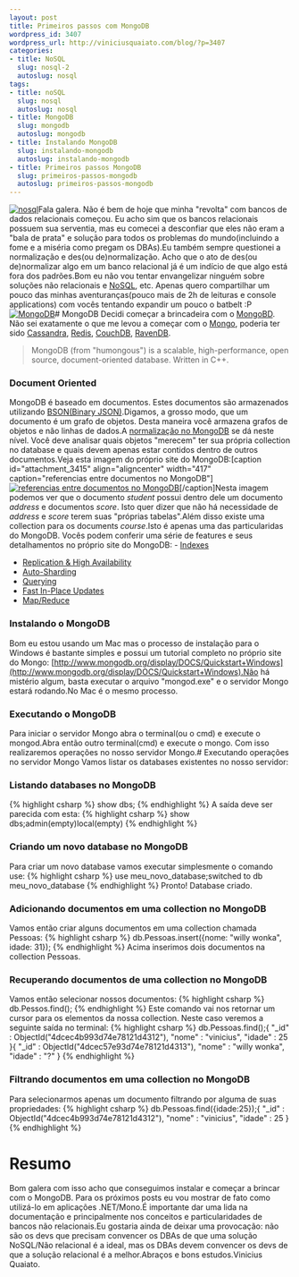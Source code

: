 ```yaml
--- 
layout: post
title: Primeiros passos com MongoDB
wordpress_id: 3407
wordpress_url: http://viniciusquaiato.com/blog/?p=3407
categories: 
- title: NoSQL
  slug: nosql-2
  autoslug: nosql
tags: 
- title: noSQL
  slug: nosql
  autoslug: nosql
- title: MongoDB
  slug: mongodb
  autoslug: mongodb
- title: Instalando MongoDB
  slug: instalando-mongodb
  autoslug: instalando-mongodb
- title: Primeiros passos MongoDB
  slug: primeiros-passos-mongodb
  autoslug: primeiros-passos-mongodb
---
```

[![](http://viniciusquaiato.com/blog/wp-content/uploads/2011/05/nosql-300x177.png "nosql")](http://viniciusquaiato.com/blog/wp-content/uploads/2011/05/nosql.png)Fala galera. Não é bem de hoje que minha "revolta" com bancos de dados relacionais começou. Eu acho sim que os bancos relacionais possuem sua serventia, mas eu comecei a desconfiar que eles não eram a "bala de prata" e solução para todos os problemas do mundo(incluindo a fome e a miséria como pregam os DBAs).Eu também sempre questionei a normalização e des(ou de)normalização. Acho que o ato de des(ou de)normalizar algo em um banco relacional já é um indício de que algo está fora dos padrões.Bom eu não vou tentar envangelizar ninguém sobre soluções não relacionais e [NoSQL](http://en.wikipedia.org/wiki/NoSQL), etc. Apenas quero compartilhar um pouco das minhas aventuranças(pouco mais de 2h de leituras e console applications) com vocês tentando expandir um pouco o batbelt :P[![](http://viniciusquaiato.com/blog/wp-content/uploads/2011/05/logo-mongodb1-300x100.png "MongoDB")](http://viniciusquaiato.com/blog/wp-content/uploads/2011/05/logo-mongodb1.png)# MongoDB
Decidi começar a brincadeira com o [MongoBD](http://www.mongodb.org/). Não sei exatamente o que me levou a começar com o [Mongo](http://www.mongodb.org/), poderia ter sido [Cassandra](http://cassandra.apache.org/), [Redis](http://code.google.com/p/redis/), [CouchDB](http://couchdb.apache.org/), [RavenDB](http://ravendb.net/).<blockquote>MongoDB (from "humongous") is a scalable, high-performance, open source, document-oriented database. Written in C++.</blockquote>

### Document Oriented
MongoDB é baseado em documentos. Estes documentos são armazenados utilizando [BSON(Binary JSON)](http://bsonspec.org/).Digamos, a grosso modo, que um documento é um grafo de objetos. Desta maneira você armazena grafos de objetos e não linhas de dados.A [normalização no MongoDB](http://www.mongodb.org/display/DOCS/Schema+Design) se dá neste nível. Você deve analisar quais objetos "merecem" ter sua própria collection no database e quais devem apenas estar contidos dentro de outros documentos.Veja esta imagem do próprio site do MongoDB:[caption id="attachment_3415" align="aligncenter" width="417" caption="referencias entre documentos no MongoDB"][![referencias entre documentos no MongoDB](http://viniciusquaiato.com/blog/wp-content/uploads/2011/05/referencias-entre-documentos.png "referencias entre documentos no MongoDB")](http://viniciusquaiato.com/blog/wp-content/uploads/2011/05/referencias-entre-documentos.png)[/caption]Nesta imagem podemos ver que o documento _student_ possui dentro dele um documento _address_ e documentos _score_. Isto quer dizer que não há necessidade de _address_ e _score_ terem suas "próprias tabelas".Além disso existe uma collection para os documents _course_.Isto é apenas uma das particularidas do MongoDB. Vocês podem conferir uma série de features e seus detalhamentos no próprio site do MongoDB: - [Indexes](http://www.mongodb.org/display/DOCS/Indexes)
- [Replication & High Availability](http://www.mongodb.org/display/DOCS/Replication)
- [Auto-Sharding](http://www.mongodb.org/display/DOCS/Sharding)
- [Querying](http://www.mongodb.org/display/DOCS/Querying)
- [Fast In-Place Updates](http://www.mongodb.org/display/DOCS/Updating)
- [Map/Reduce](http://www.mongodb.org/display/DOCS/MapReduce)


### Instalando o MongoDB
Bom eu estou usando um Mac mas o processo de instalação para o Windows é bastante simples e possui um tutorial completo no próprio site do Mongo: [http://www.mongodb.org/display/DOCS/Quickstart+Windows](http://www.mongodb.org/display/DOCS/Quickstart+Windows).Não há mistério algum, basta executar o arquivo "mongod.exe" e o servidor Mongo estará rodando.No Mac é o mesmo processo. 

### Executando o MongoDB
Para iniciar o servidor Mongo abra o terminal(ou o cmd) e execute o mongod.Abra então outro terminal(cmd) e execute o mongo. Com isso realizaremos operações no nosso servidor Mongo.# Executando operações no servidor Mongo
Vamos listar os databases existentes no nosso servidor:

### Listando databases no MongoDB

{% highlight csharp %}
show dbs;
{% endhighlight %}
A saída deve ser parecida com esta:
{% highlight csharp %}
 show dbs;admin(empty)local(empty)
{% endhighlight %}


### Criando um novo database no MongoDB
Para criar um novo database vamos executar simplesmente o comando use:
{% highlight csharp %}
 use meu_novo_database;switched to db meu_novo_database
{% endhighlight %}
Pronto! Database criado. 

### Adicionando documentos em uma collection no MongoDB
Vamos então criar alguns documentos em uma collection chamada Pessoas:
{% highlight csharp %}
 db.Pessoas.insert({nome: "willy wonka", idade: 31});
{% endhighlight %}
Acima inserimos dois documentos na collection Pessoas.

### Recuperando documentos de uma collection no MongoDB
Vamos então selecionar nossos documentos:
{% highlight csharp %}
 db.Pessos.find();
{% endhighlight %}
Este comando vai nos retornar um cursor para os elementos da nossa collection. Neste caso veremos a seguinte saída no terminal:
{% highlight csharp %}
 db.Pessoas.find();{ "_id" : ObjectId("4dcec4b993d74e78121d4312"), "nome" : "vinicius", "idade" : 25 }{ "_id" : ObjectId("4dcec57e93d74e78121d4313"), "nome" : "willy wonka", "idade" : "?" }
{% endhighlight %}


### Filtrando documentos em uma collection no MongoDB
Para selecionarmos apenas um documento filtrando por alguma de suas propriedades:
{% highlight csharp %}
 db.Pessoas.find({idade:25});{ "_id" : ObjectId("4dcec4b993d74e78121d4312"), "nome" : "vinicius", "idade" : 25 }
{% endhighlight %}
# Resumo
Bom galera com isso acho que conseguimos instalar e começar a brincar com o MongoDB. Para os próximos posts eu vou mostrar de fato como utilizá-lo em aplicações .NET/Mono.É importante dar uma lida na documentação e principalmente nos conceitos e particularidades de bancos não relacionais.Eu gostaria ainda de deixar uma provocação: não são os devs que precisam convencer os DBAs de que uma solução NoSQL/Não relacional é a ideal, mas os DBAs devem convencer os devs de que a solução relacional é a melhor.Abraços e bons estudos.Vinicius Quaiato.

